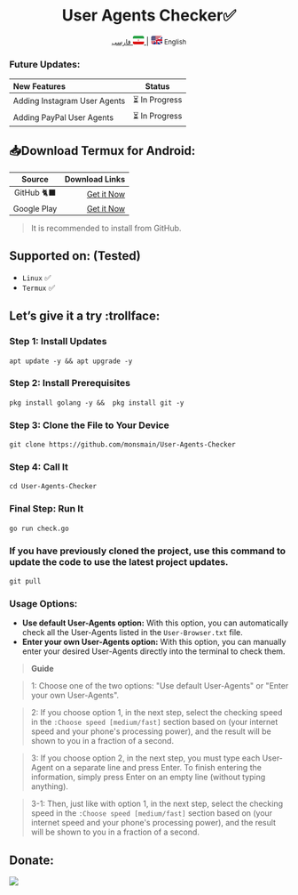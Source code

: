 <div align="center"> <h1>User Agents Checker✅️</h1>
</div>
<div align="center">
    <p>
        <a href="README-FA.md">
            <small>فارسی</small>
            <img src='https://github.com/monsmain/ighack/blob/main/images/Flag-iran.png' alt='persian' style='width: 20px;height: 15px;border-radius: 3px;' />
        </a>
        | 
       <img src='https://github.com/monsmain/ighack/blob/main/images/flag-en.png' alt='English' style='width: 20px;height: 15px;border-radius: 3px;' />
        <small>English</small>
    </p>
</div>

### Future Updates:
| New Features | Status |
|:---|:---:|
| Adding Instagram User Agents | ⏳ In Progress |
| Adding PayPal User Agents | ⏳ In Progress |

## 📥Download Termux for Android:
| Source | Download Links
|:--------:| -------------:|
| GitHub 🐈‍⬛|[Get it Now](https://github.com/termux/termux-app/releases)|
| Google Play|[Get it Now](https://play.google.com/store/apps/details?id=com.termux)|                 
> It is recommended to install from GitHub.

## Supported on: (Tested)
- `Linux` ✅
- `Termux` ✅
## Let’s give it a try :trollface:
### Step 1: Install Updates
```
apt update -y && apt upgrade -y
```
### Step 2: Install Prerequisites
```
pkg install golang -y &&  pkg install git -y
```
### Step 3: Clone the File to Your Device
```
git clone https://github.com/monsmain/User-Agents-Checker
```
### Step 4: Call It
```
cd User-Agents-Checker
```
### Final Step: Run It
```
go run check.go
```
### If you have previously cloned the project, use this command to update the code to use the latest project updates.
```
git pull
```
### Usage Options:
- **Use default User-Agents option:** With this option, you can automatically check all the User-Agents listed in the `User-Browser.txt` file.
- **Enter your own User-Agents option:** With this option, you can manually enter your desired User-Agents directly into the terminal to check them.

> **Guide**

> 1: Choose one of the two options: "Use default User-Agents" or "Enter your own User-Agents".

> 2: If you choose option 1, in the next step, select the checking speed in the `:Choose speed [medium/fast]` section based on (your internet speed and your phone's processing power), and the result will be shown to you in a fraction of a second.

> 3: If you choose option 2, in the next step, you must type each User-Agent on a separate line and press Enter. To finish entering the information, simply press Enter on an empty line (without typing anything).

> 3-1: Then, just like with option 1, in the next step, select the checking speed in the `:Choose speed [medium/fast]` section based on (your internet speed and your phone's processing power), and the result will be shown to you in a fraction of a second.

## Donate:
<a href="https://monsmain.github.io/index.html#timeline03-1l"><img src="https://img.shields.io/badge/Donate-E5322D?style=for-the-badge&logo=ilovepdf&logoColor=white" /></a>











